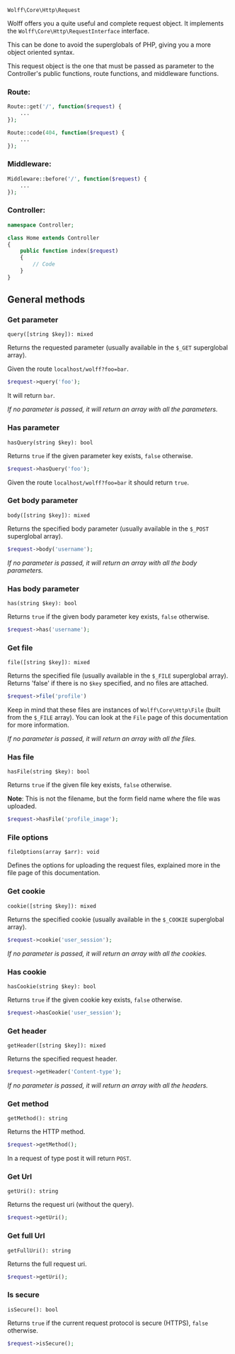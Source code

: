 `Wolff\Core\Http\Request`

Wolff offers you a quite useful and complete request object. It implements the `Wolff\Core\Http\RequestInterface` interface.

This can be done to avoid the superglobals of PHP, giving you a more object oriented syntax.

This request object is the one that must be passed as parameter to the Controller's public functions, route functions, and middleware functions.

### Route:
```php
Route::get('/', function($request) {
    ...
});

Route::code(404, function($request) {
    ...
});
```

### Middleware:
```php
Middleware::before('/', function($request) {
    ...
});
```

### Controller:
```php
namespace Controller;

class Home extends Controller
{
    public function index($request)
    {
        // Code
    }
}
```

## General methods

### Get parameter

`query([string $key]): mixed`

Returns the requested parameter (usually available in the `$_GET` superglobal array).

Given the route `localhost/wolff?foo=bar`.

```php
$request->query('foo');
```

It will return `bar`.

_If no parameter is passed, it will return an array with all the parameters._

### Has parameter

`hasQuery(string $key): bool`

Returns `true` if the given parameter key exists, `false` otherwise.

```php
$request->hasQuery('foo');
```

Given the route `localhost/wolff?foo=bar` it should return `true`.

### Get body parameter

`body([string $key]): mixed`

Returns the specified body parameter (usually available in the `$_POST` superglobal array).

```php
$request->body('username');
```

_If no parameter is passed, it will return an array with all the body parameters._

### Has body parameter

`has(string $key): bool`

Returns `true` if the given body parameter key exists, `false` otherwise.

```php
$request->has('username');
```

### Get file

`file([string $key]): mixed`

Returns the specified file (usually available in the `$_FILE` superglobal array). Returns 'false' if there is no `$key` specified, and no files are attached.

```php
$request->file('profile')
```

Keep in mind that these files are instances of `Wolff\Core\Http\File` (built from the `$_FILE` array). You can look at the `File` page of this documentation for more information.

_If no parameter is passed, it will return an array with all the files._

### Has file

`hasFile(string $key): bool`

Returns `true` if the given file key exists, `false` otherwise.

**Note**: This is not the filename, but the form field name where the file was uploaded.

```php
$request->hasFile('profile_image');
```

### File options

`fileOptions(array $arr): void`

Defines the options for uploading the request files, explained more in the file page of this documentation.

### Get cookie

`cookie([string $key]): mixed`

Returns the specified cookie (usually available in the `$_COOKIE` superglobal array).

```php
$request->cookie('user_session');
```

_If no parameter is passed, it will return an array with all the cookies._

### Has cookie

`hasCookie(string $key): bool`

Returns `true` if the given cookie key exists, `false` otherwise.

```php
$request->hasCookie('user_session');
```

### Get header

`getHeader([string $key]): mixed`

Returns the specified request header.

```php
$request->getHeader('Content-type');
```

_If no parameter is passed, it will return an array with all the headers._

### Get method

`getMethod(): string`

Returns the HTTP method.

```php
$request->getMethod();
```

In a request of type post it will return `POST`.

### Get Url

`getUri(): string`

Returns the request uri (without the query).

```php
$request->getUri();
```

### Get full Url

`getFullUri(): string`

Returns the full request uri.

```php
$request->getUri();
```

### Is secure

`isSecure(): bool`

Returns `true` if the current request protocol is secure (HTTPS), `false` otherwise.

```php
$request->isSecure();
```
